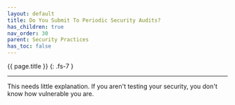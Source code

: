 ```yaml
---
layout: default
title: Do You Submit To Periodic Security Audits?
has_children: true
nav_order: 30
parent: Security Practices
has_toc: false
---
```


{{ page.title }}
{: .fs-7 }

---

This needs little explanation. If you aren't testing your security, you don't know how vulnerable you are.
